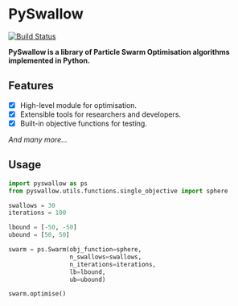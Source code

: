 # PySwallow

[![Build Status](https://travis-ci.org/danielkelshaw/PySwallow.svg?branch=master)](https://travis-ci.org/danielkelshaw/PySwallow)

**PySwallow is a library of Particle Swarm Optimisation algorithms implemented in Python.**

## Features

- [x] High-level module for optimisation.
- [x] Extensible tools for researchers and developers.
- [x] Built-in objective functions for testing.

*And many more...*

## Usage

```python
import pyswallow as ps
from pyswallow.utils.functions.single_objective import sphere

swallows = 30
iterations = 100

lbound = [-50, -50]
ubound = [50, 50]

swarm = ps.Swarm(obj_function=sphere,
                 n_swallows=swallows,
                 n_iterations=iterations,
                 lb=lbound,
                 ub=ubound)

swarm.optimise()
```
